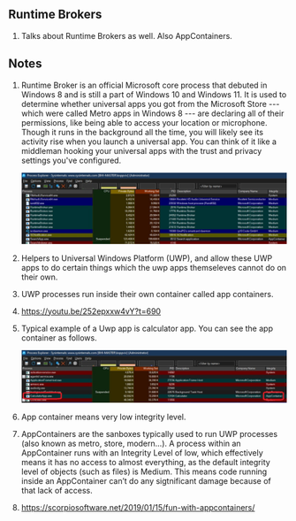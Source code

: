 ## Runtime Brokers
1. Talks about Runtime Brokers as well. Also AppContainers.

## Notes
1. Runtime Broker is an official Microsoft core process that debuted in Windows 8 and is still a part of Windows 10 and Windows 11. It is used to determine whether universal apps you got from the Microsoft Store --- which were called Metro apps in Windows 8 --- are declaring all of their permissions, like being able to access your location or microphone. Though it runs in the background all the time, you will likely see its activity rise when you launch a universal app. You can think of it like a middleman hooking your universal apps with the trust and privacy settings you've configured.

    ![Runtime Brokers](50_50_RuntimeBrokersInProcessExplorer.jpg)

2. Helpers to Universal Windows Platform (UWP), and allow these UWP apps to do certain things which the uwp apps themseleves cannot do on their own. 
3. UWP processes run inside their own container called app containers.   
4. https://youtu.be/252epxxw4vY?t=690
5. Typical example of a Uwp app is calculator app. You can see the app container as follows.

    ![Universal App calcualtor](51_50_UwpCalcAppContainer.jpg)

6.  App container means very low integrity level. 
7.  AppContainers are the sanboxes typically used to run UWP processes (also known as metro, store, modern…). A process within an AppContainer runs with an Integrity Level of low, which effectively means it has no access to almost everything, as the default integrity level of objects (such as files) is Medium. This means code running inside an AppContainer can’t do any sigtnificant damage because of that lack of access.
8.  https://scorpiosoftware.net/2019/01/15/fun-with-appcontainers/
